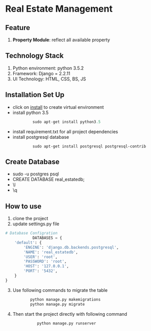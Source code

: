 # Real Estate Management

## Feature
1. __Property Module__: reflect all available property

## Technology Stack
1. Python environment: python 3.5.2
1. Framework: Django = 2.2.11
1. UI Technology: HTML, CSS, BS, JS

## Installation Set Up
* click on [install](https://pypi.org/project/virtualenv/) to create virtual environment
* install python 3.5
```python
            sudo apt-get install python3.5
```
* install requirement.txt for all project dependencies
* install postgresql database
```batch
            sudo apt-get install postgresql postgresql-contrib
```

## Create Database

* sudo -u postgres psql
* CREATE DATABASE real_estatedb;
* \l
* \q

## How to use

1. clone the project
1. update settings.py file 
```python
# Database Configration
            DATABASES = {
    'default': {
        'ENGINE': 'django.db.backends.postgresql',
        'NAME': 'real_estatedb',
        'USER': 'root',
        'PASSWORD': 'root',
        'HOST': '127.0.0.1',
        'PORT': '5432',
    }
}
```
3. Use following commands to migrate the table
```python
           python manage.py makemigrations
           python manage.py migrate
```
4. Then start the project directly with following command
```python
              python manage.py runserver
```



